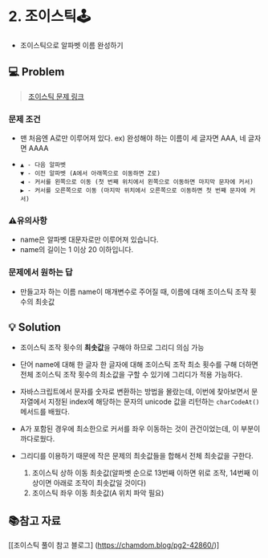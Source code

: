 # 2. 조이스틱🕹️

- 조이스틱으로 알파벳 이름 완성하기

## 💻 Problem

> [조이스틱 문제 링크](https://school.programmers.co.kr/learn/courses/30/lessons/42860)

### 문제 조건

- 맨 처음엔 A로만 이루어져 있다.
  ex) 완성해야 하는 이름이 세 글자면 AAA, 네 글자면 AAAA

- ```
  ▲ - 다음 알파벳
  ▼ - 이전 알파벳 (A에서 아래쪽으로 이동하면 Z로)
  ◀ - 커서를 왼쪽으로 이동 (첫 번째 위치에서 왼쪽으로 이동하면 마지막 문자에 커서)
  ▶ - 커서를 오른쪽으로 이동 (마지막 위치에서 오른쪽으로 이동하면 첫 번째 문자에 커서)
  ```

### ⚠️유의사항

- name은 알파벳 대문자로만 이루어져 있습니다.
- name의 길이는 1 이상 20 이하입니다.

### 문제에서 원하는 답

- 만들고자 하는 이름 name이 매개변수로 주어질 때, 이름에 대해 조이스틱 조작 횟수의 최솟값

## 💡 Solution

- 조이스틱 조작 횟수의 **최솟값**을 구해야 하므로 그리디 의심 가능
- 단어 name에 대해 한 글자 한 글자에 대해 조이스틱 조작 최소 횟수를 구해 더하면 전체 조이스틱 조작 횟수의 최소값을 구할 수 있기에 그리디가 적용 가능하다.

- 자바스크립트에서 문자를 숫자로 변환하는 방법을 몰랐는데, 이번에 찾아보면서 문자열에서 지정된 index에 해당하는 문자의 unicode 값을 리턴하는 `charCodeAt()` 메서드를 배웠다.
- A가 포함된 경우에 최소한으로 커서를 좌우 이동하는 것이 관건이었는데, 이 부분이 까다로웠다.
- 그리디를 이용하기 때문에 작은 문제의 최솟값들을 합해서 전체 최솟값을 구한다.

  1. 조이스틱 상하 이동 최솟값(알파벳 순으로 13번째 이하면 위로 조작, 14번째 이상이면 아래로 조작이 최솟값일 것이다)<br/>
  2. 조이스틱 좌우 이동 최솟값(A 위치 파악 필요)

## 📚참고 자료

[[조이스틱 풀이 참고 블로그] (https://chamdom.blog/pg2-42860/)]

